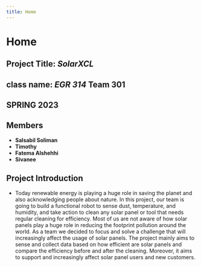 ```yaml
---
title: Home
---
```


# Home

## Project Title: _SolarXCL_
## class name: _EGR 314_ **Team 301**
## SPRING 2023

## Members
* **Salsabil Soliman**
* **Timothy**
* **Fatema Alshehhi**
* **Sivanee**

## Project Introduction 
* Today renewable energy is playing a huge role in saving the planet and also acknowledging people about nature. In this project, our team is going to build a functional robot to sense dust, temperature, and humidity, and take action to clean any solar panel or tool that needs regular cleaning for efficiency. Most of us are not aware of how solar panels play a huge role in reducing the footprint pollution around the world. As a team we decided to focus and solve a challenge that will increasingly affect the usage of solar panels.
The project mainly aims to sense and collect data based on how efficient are solar panels and compare the efficiency before and after the cleaning. Moreover, it aims to support and increasingly affect solar panel users and new customers.

